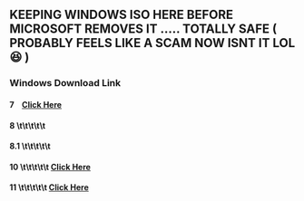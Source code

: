 ## KEEPING WINDOWS ISO HERE BEFORE MICROSOFT REMOVES IT ..... TOTALLY SAFE ( PROBABLY FEELS LIKE A SCAM NOW ISNT IT LOL 😆 )

### Windows                   Download Link

#### 7       &ensp;                [Click Here]()
#### 8        \t\t\t\t\t
#### 8.1      \t\t\t\t\t
#### 10       \t\t\t\t\t               [Click Here](https://www.mediafire.com/file/lza2w6innc8i7d0/Windows+10+22h2+x64.iso/file)
#### 11       \t\t\t\t\t                [Click Here](https://www.mediafire.com/file/v591mtvw0jjorsb/Win11_23H2_English_x64v2.iso/file)
